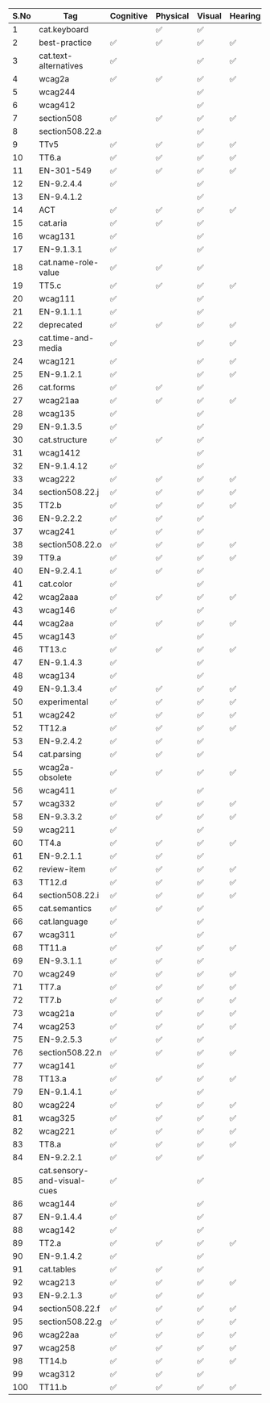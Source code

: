 | **S.No** | **Tag**                    | **Cognitive** | **Physical** | **Visual** | **Hearing** | **Select** |
|----------|----------------------------|---------------|--------------|------------|-------------|------------|
| 1        | cat.keyboard               |               | ✅           | ✅         |             | [x]        |
| 2        | best-practice              | ✅            | ✅           | ✅         | ✅          | [ ]        |
| 3        | cat.text-alternatives      | ✅            |              | ✅         | ✅          | [x]        |
| 4        | wcag2a                     | ✅            | ✅           | ✅         | ✅          | [x]        |
| 5        | wcag244                    |               |              | ✅         |             | [x]        |
| 6        | wcag412                    |               |              | ✅         |             | [x]        |
| 7        | section508                 | ✅            | ✅           | ✅         | ✅          | [ ]        |
| 8        | section508.22.a            |               |              | ✅         |             | [ ]        |
| 9        | TTv5                       | ✅            | ✅           | ✅         | ✅          | [ ]        |
| 10       | TT6.a                      | ✅            | ✅           | ✅         | ✅          | [ ]        |
| 11       | EN-301-549                 | ✅            | ✅           | ✅         | ✅          | [ ]        |
| 12       | EN-9.2.4.4                 | ✅            |              | ✅         |             | [ ]        |
| 13       | EN-9.4.1.2                 |               |              | ✅         |             | [ ]        |
| 14       | ACT                        | ✅            | ✅           | ✅         | ✅          | [ ]        |
| 15       | cat.aria                   | ✅            | ✅           | ✅         |             | [x]        |
| 16       | wcag131                    | ✅            |              | ✅         |             | [x]        |
| 17       | EN-9.1.3.1                 | ✅            |              | ✅         |             | [ ]        |
| 18       | cat.name-role-value        | ✅            | ✅           | ✅         |             | [x]        |
| 19       | TT5.c                      | ✅            | ✅           | ✅         | ✅          | [ ]        |
| 20       | wcag111                    | ✅            |              | ✅         |             | [x]        |
| 21       | EN-9.1.1.1                 | ✅            |              | ✅         |             | [ ]        |
| 22       | deprecated                 | ✅            | ✅           | ✅         | ✅          | [x]        |
| 23       | cat.time-and-media         | ✅            |              | ✅         | ✅          | [x]        |
| 24       | wcag121                    | ✅            |              | ✅         | ✅          | [x]        |
| 25       | EN-9.1.2.1                 | ✅            |              | ✅         | ✅          | [ ]        |
| 26       | cat.forms                  | ✅            | ✅           | ✅         |             | [x]        |
| 27       | wcag21aa                   | ✅            | ✅           | ✅         | ✅          | [x]        |
| 28       | wcag135                    | ✅            |              | ✅         |             | [x]        |
| 29       | EN-9.1.3.5                 | ✅            |              | ✅         |             | [ ]        |
| 30       | cat.structure              | ✅            | ✅           | ✅         |             | [x]        |
| 31       | wcag1412                   |               |              | ✅         |             | [x]        |
| 32       | EN-9.1.4.12                | ✅            |              | ✅         |             | [ ]        |
| 33       | wcag222                    | ✅            | ✅           | ✅         | ✅          | [x]        |
| 34       | section508.22.j            | ✅            | ✅           | ✅         | ✅          | [ ]        |
| 35       | TT2.b                      | ✅            | ✅           | ✅         | ✅          | [ ]        |
| 36       | EN-9.2.2.2                 | ✅            | ✅           | ✅         |             | [ ]        |
| 37       | wcag241                    | ✅            | ✅           | ✅         |             | [x]        |
| 38       | section508.22.o            | ✅            | ✅           | ✅         | ✅          | [ ]        |
| 39       | TT9.a                      | ✅            | ✅           | ✅         | ✅          | [ ]        |
| 40       | EN-9.2.4.1                 | ✅            | ✅           | ✅         |             | [ ]        |
| 41       | cat.color                  | ✅            |              | ✅         |             | [x]        |
| 42       | wcag2aaa                   | ✅            | ✅           | ✅         | ✅          | [x]        |
| 43       | wcag146                    | ✅            |              | ✅         |             | [x]        |
| 44       | wcag2aa                    | ✅            | ✅           | ✅         | ✅          | [x]        |
| 45       | wcag143                    | ✅            |              | ✅         |             | [x]        |
| 46       | TT13.c                     | ✅            | ✅           | ✅         | ✅          | [ ]        |
| 47       | EN-9.1.4.3                 | ✅            |              | ✅         |             | [ ]        |
| 48       | wcag134                    | ✅            |              | ✅         |             | [x]        |
| 49       | EN-9.1.3.4                 | ✅            | ✅           | ✅         | ✅          | [ ]        |
| 50       | experimental               | ✅            | ✅           | ✅         | ✅          | [ ]        |
| 51       | wcag242                    | ✅            | ✅           | ✅         | ✅          | [x]        |
| 52       | TT12.a                     | ✅            | ✅           | ✅         | ✅          | [ ]        |
| 53       | EN-9.2.4.2                 | ✅            | ✅           | ✅         |             | [ ]        |
| 54       | cat.parsing                | ✅            | ✅           | ✅         |             | [ ]        |
| 55       | wcag2a-obsolete            | ✅            | ✅           | ✅         | ✅          | [x]        |
| 56       | wcag411                    | ✅            |              | ✅         |             | [x]        |
| 57       | wcag332                    | ✅            | ✅           | ✅         | ✅          | [x]        |
| 58       | EN-9.3.3.2                 | ✅            | ✅           | ✅         | ✅          | [ ]        |
| 59       | wcag211                    | ✅            |              | ✅         |             | [x]        |
| 60       | TT4.a                      | ✅            | ✅           | ✅         | ✅          | [ ]        |
| 61       | EN-9.2.1.1                 | ✅            | ✅           | ✅         |             | [ ]        |
| 62       | review-item                | ✅            | ✅           | ✅         | ✅          | [x]        |
| 63       | TT12.d                     | ✅            | ✅           | ✅         | ✅          | [ ]        |
| 64       | section508.22.i            | ✅            | ✅           | ✅         | ✅          | [ ]        |
| 65       | cat.semantics              | ✅            | ✅           | ✅         |             | [x]        |
| 66       | cat.language               | ✅            |              | ✅         |             | [x]        |
| 67       | wcag311                    | ✅            |              | ✅         |             | [x]        |
| 68       | TT11.a                     | ✅            | ✅           | ✅         | ✅          | [ ]        |
| 69       | EN-9.3.1.1                 | ✅            | ✅           | ✅         |             | [ ]        |
| 70       | wcag249                    | ✅            | ✅           | ✅         | ✅          | [x]        |
| 71       | TT7.a                      | ✅            | ✅           | ✅         | ✅          | [ ]        |
| 72       | TT7.b                      | ✅            | ✅           | ✅         | ✅          | [ ]        |
| 73       | wcag21a                    | ✅            | ✅           | ✅         | ✅          | [x]        |
| 74       | wcag253                    | ✅            | ✅           | ✅         | ✅          | [x]        |
| 75       | EN-9.2.5.3                 | ✅            | ✅           | ✅         |             | [ ]        |
| 76       | section508.22.n            | ✅            | ✅           | ✅         | ✅          | [ ]        |
| 77       | wcag141                    | ✅            |              | ✅         |             | [x]        |
| 78       | TT13.a                     | ✅            | ✅           | ✅         | ✅          | [ ]        |
| 79       | EN-9.1.4.1                 | ✅            |              | ✅         |             | [ ]        |
| 80       | wcag224                    | ✅            | ✅           | ✅         | ✅          | [x]        |
| 81       | wcag325                    | ✅            | ✅           | ✅         | ✅          | [x]        |
| 82       | wcag221                    | ✅            | ✅           | ✅         | ✅          | [x]        |
| 83       | TT8.a                      | ✅            | ✅           | ✅         | ✅          | [ ]        |
| 84       | EN-9.2.2.1                 | ✅            | ✅           | ✅         |             | [ ]        |
| 85       | cat.sensory-and-visual-cues | ✅           |              | ✅         |             | [x]        |
| 86       | wcag144                    | ✅            |              | ✅         |             | [x]        |
| 87       | EN-9.1.4.4                 | ✅            |              | ✅         |             | [ ]        |
| 88       | wcag142                    | ✅            |              | ✅         |             | [x]        |
| 89       | TT2.a                      | ✅            | ✅           | ✅         | ✅          | [ ]        |
| 90       | EN-9.1.4.2                 | ✅            |              | ✅         |             | [ ]        |
| 91       | cat.tables                 | ✅            | ✅           | ✅         |             | [x]        |
| 92       | wcag213                    | ✅            | ✅           | ✅         | ✅          | [x]        |
| 93       | EN-9.2.1.3                 | ✅            | ✅           | ✅         |             | [ ]        |
| 94       | section508.22.f            | ✅            | ✅           | ✅         | ✅          | [ ]        |
| 95       | section508.22.g            | ✅            | ✅           | ✅         | ✅          | [ ]        |
| 96       | wcag22aa                   | ✅            | ✅           | ✅         | ✅          | [x]        |
| 97       | wcag258                    | ✅            | ✅           | ✅         | ✅          | [x]        |
| 98       | TT14.b                     | ✅            | ✅           | ✅         | ✅          | [ ]        |
| 99       | wcag312                    | ✅            | ✅           | ✅         |             | [x]        |
| 100      | TT11.b                     | ✅            | ✅           | ✅         | ✅          | [ ]        |

